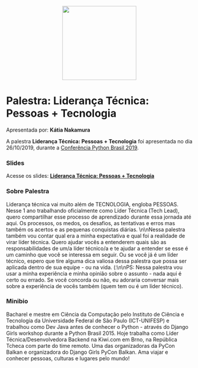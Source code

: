 <p align="center"><img src="../logo_python_brasil_2019-01.svg" width="200"></p>

# Palestra: Liderança Técnica: Pessoas + Tecnologia
Apresentada por: **Kátia Nakamura**


A palestra **Liderança Técnica: Pessoas + Tecnologia** foi apresentada no dia 26/10/2019, durante a [Conferência Python Brasil 2019](http://2019.pythonbrasil.org.br).



### Slides

Acesse os slides: **[Liderança Técnica: Pessoas + Tecnologia](./pybr2019-katia-nakamura-lideranca-tecnica-pessoas-tecnologia.pdf)**



### Sobre Palestra
Liderança técnica vai muito além de TECNOLOGIA, engloba PESSOAS. Nesse 1 ano trabalhando oficialmente como Líder Técnica (Tech Lead), quero compartilhar esse processo de aprendizado durante essa jornada até aqui. Os processos, os medos, os desafios, as tentativas e erros mas também os acertos e as pequenas conquistas diárias. \n\nNessa palestra também vou contar qual era a minha expectativa e qual foi a realidade de virar líder técnica. Quero ajudar vocês a entenderem quais são as responsabilidades de um/a líder técnico/a e te ajudar a entender se esse é um caminho que você se interessa em seguir. Ou se você já é um líder técnico, espero que tire alguma dica valiosa dessa palestra que possa ser aplicada dentro de sua equipe - ou na vida. (:\n\nPS: Nessa palestra vou usar a minha experiência e minha opinião sobre o assunto - nada aqui é certo ou errado. Se você concorda ou não, eu adoraria conversar mais sobre a experiência de vocês também (quem tem ou é um líder técnico).



### Minibio
Bacharel e mestre em Ciência da Computação pelo Instituto de Ciência e Tecnologia da Universidade Federal de São Paulo (ICT-UNIFESP) e trabalhou como Dev Java antes de conhecer o Python - através do Django Girls workshop durante a Python Brasil 2015. Hoje trabalha como Líder Técnica/Desenvolvedora Backend na Kiwi.com em Brno, na República Tcheca com parte do time remoto. Uma das organizadoras da PyCon Balkan e organizadora do Django Girls PyCon Balkan. Ama viajar e conhecer pessoas, culturas e lugares pelo mundo!


